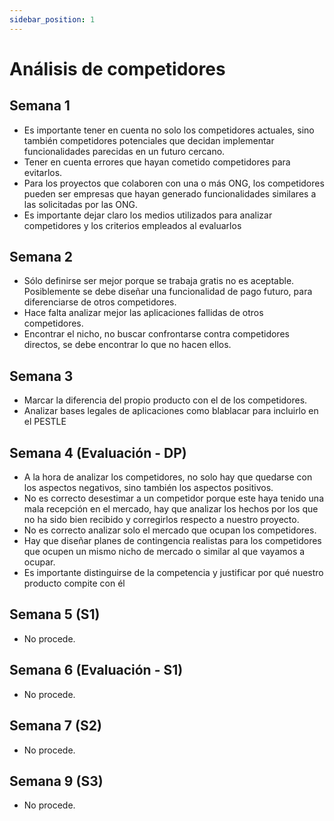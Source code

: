 ```yaml
---
sidebar_position: 1
---
```


# Análisis de competidores

## Semana 1

- Es importante tener en cuenta no solo los competidores actuales, sino también competidores potenciales que decidan implementar funcionalidades parecidas en un futuro cercano.  
- Tener en cuenta errores que hayan cometido competidores para evitarlos. 
- Para los proyectos que colaboren con una o más ONG, los competidores pueden ser empresas que hayan generado funcionalidades similares a las solicitadas por las ONG.  
- Es importante dejar claro los medios utilizados para analizar competidores y los criterios empleados al evaluarlos

## Semana 2

- Sólo definirse ser mejor porque se trabaja gratis no es aceptable. Posiblemente se debe diseñar una funcionalidad de pago futuro, para diferenciarse de otros competidores.  
- Hace falta analizar mejor las aplicaciones fallidas de otros competidores. 
- Encontrar el nicho, no buscar confrontarse contra competidores directos, se debe encontrar lo que no hacen ellos.

## Semana 3

- Marcar la diferencia del propio producto con el de los competidores.
- Analizar bases legales de aplicaciones como blablacar para incluirlo en el PESTLE

## Semana 4 (Evaluación - DP)

- A la hora de analizar los competidores, no solo hay que quedarse con los aspectos negativos, sino también los aspectos positivos.
- No es correcto desestimar a un competidor porque este haya tenido una mala recepción en el mercado, hay que analizar los hechos por los que no ha sido bien recibido y corregirlos respecto a nuestro proyecto.
- No es correcto analizar solo el mercado que ocupan los competidores.
- Hay que diseñar planes de contingencia realistas para los competidores que ocupen un mismo nicho de mercado o similar al que vayamos a ocupar.
- Es importante distinguirse de la competencia y justificar por qué nuestro producto compite con él

## Semana 5 (S1)

- No procede.

## Semana 6 (Evaluación - S1)

- No procede.

## Semana 7 (S2)

- No procede.

## Semana 9 (S3) 

- No procede.